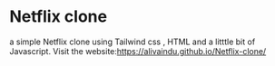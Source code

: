 # Netflix clone
a simple Netflix clone using Tailwind css , HTML and a litttle bit of Javascript.
Visit the website:https://alivaindu.github.io/Netflix-clone/
